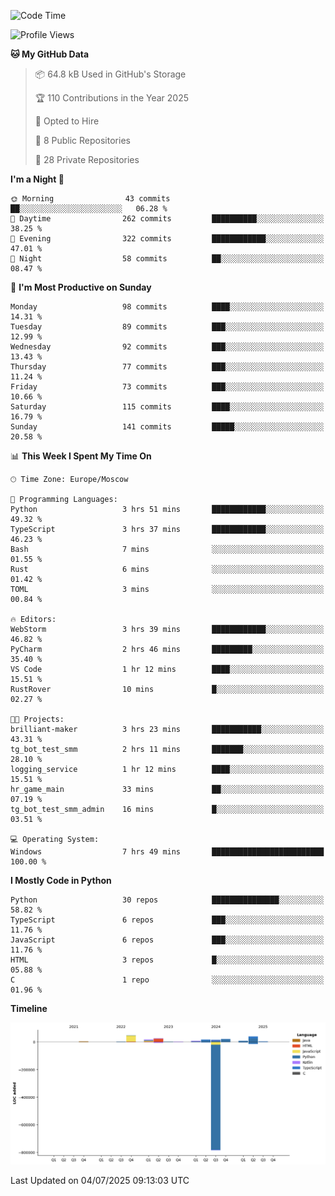 <!--START_SECTION:waka-->
![Code Time](http://img.shields.io/badge/Code%20Time-707%20hrs%208%20mins-blue)

![Profile Views](http://img.shields.io/badge/Profile%20Views-0-blue)

**🐱 My GitHub Data** 

> 📦 64.8 kB Used in GitHub's Storage 
 > 
> 🏆 110 Contributions in the Year 2025
 > 
> 💼 Opted to Hire
 > 
> 📜 8 Public Repositories 
 > 
> 🔑 28 Private Repositories 
 > 
**I'm a Night 🦉** 

```text
🌞 Morning                43 commits          ██░░░░░░░░░░░░░░░░░░░░░░░   06.28 % 
🌆 Daytime                262 commits         ██████████░░░░░░░░░░░░░░░   38.25 % 
🌃 Evening                322 commits         ████████████░░░░░░░░░░░░░   47.01 % 
🌙 Night                  58 commits          ██░░░░░░░░░░░░░░░░░░░░░░░   08.47 % 
```
📅 **I'm Most Productive on Sunday** 

```text
Monday                   98 commits          ████░░░░░░░░░░░░░░░░░░░░░   14.31 % 
Tuesday                  89 commits          ███░░░░░░░░░░░░░░░░░░░░░░   12.99 % 
Wednesday                92 commits          ███░░░░░░░░░░░░░░░░░░░░░░   13.43 % 
Thursday                 77 commits          ███░░░░░░░░░░░░░░░░░░░░░░   11.24 % 
Friday                   73 commits          ███░░░░░░░░░░░░░░░░░░░░░░   10.66 % 
Saturday                 115 commits         ████░░░░░░░░░░░░░░░░░░░░░   16.79 % 
Sunday                   141 commits         █████░░░░░░░░░░░░░░░░░░░░   20.58 % 
```


📊 **This Week I Spent My Time On** 

```text
🕑︎ Time Zone: Europe/Moscow

💬 Programming Languages: 
Python                   3 hrs 51 mins       ████████████░░░░░░░░░░░░░   49.32 % 
TypeScript               3 hrs 37 mins       ████████████░░░░░░░░░░░░░   46.23 % 
Bash                     7 mins              ░░░░░░░░░░░░░░░░░░░░░░░░░   01.55 % 
Rust                     6 mins              ░░░░░░░░░░░░░░░░░░░░░░░░░   01.42 % 
TOML                     3 mins              ░░░░░░░░░░░░░░░░░░░░░░░░░   00.84 % 

🔥 Editors: 
WebStorm                 3 hrs 39 mins       ████████████░░░░░░░░░░░░░   46.82 % 
PyCharm                  2 hrs 46 mins       █████████░░░░░░░░░░░░░░░░   35.40 % 
VS Code                  1 hr 12 mins        ████░░░░░░░░░░░░░░░░░░░░░   15.51 % 
RustRover                10 mins             █░░░░░░░░░░░░░░░░░░░░░░░░   02.27 % 

🐱‍💻 Projects: 
brilliant-maker          3 hrs 23 mins       ███████████░░░░░░░░░░░░░░   43.31 % 
tg_bot_test_smm          2 hrs 11 mins       ███████░░░░░░░░░░░░░░░░░░   28.10 % 
logging_service          1 hr 12 mins        ████░░░░░░░░░░░░░░░░░░░░░   15.51 % 
hr_game_main             33 mins             ██░░░░░░░░░░░░░░░░░░░░░░░   07.19 % 
tg_bot_test_smm_admin    16 mins             █░░░░░░░░░░░░░░░░░░░░░░░░   03.51 % 

💻 Operating System: 
Windows                  7 hrs 49 mins       █████████████████████████   100.00 % 
```

**I Mostly Code in Python** 

```text
Python                   30 repos            ███████████████░░░░░░░░░░   58.82 % 
TypeScript               6 repos             ███░░░░░░░░░░░░░░░░░░░░░░   11.76 % 
JavaScript               6 repos             ███░░░░░░░░░░░░░░░░░░░░░░   11.76 % 
HTML                     3 repos             █░░░░░░░░░░░░░░░░░░░░░░░░   05.88 % 
C                        1 repo              ░░░░░░░░░░░░░░░░░░░░░░░░░   01.96 % 
```



**Timeline**

![Lines of Code chart](https://raw.githubusercontent.com/adlemx/adlemx/main/assets/bar_graph.png)


 Last Updated on 04/07/2025 09:13:03 UTC
<!--END_SECTION:waka-->
